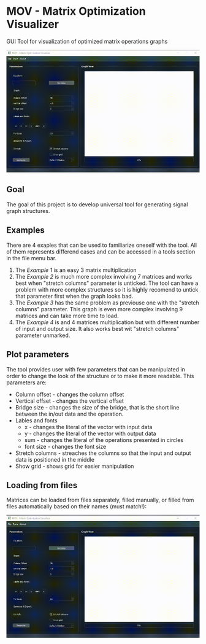 # MOV - Matrix Optimization Visualizer
GUI Tool for visualization of optimized matrix operations graphs

![Main menu](https://github.com/PrzemyslawSamsel/GraphVisualiser/blob/main/Examples/mov_example.gif)

## Goal 
The goal of this project is to develop universal tool for generating signal graph structures. 


## Examples
There are 4 exaples that can be used to familiarize oneself with the tool. All of them represents differend cases and can be accessed in a tools section in the file menu bar.
1. The *Example 1* is an easy 3 matrix multiplication
2. The *Example 2* is much more complex involving 7 matrices and works best when "stretch columns" parameter is unticked. The tool can have a problem with more complex structures so it is highly recomend to untick that parameter first when the graph looks bad. 
3. The *Example 3* has the same problem as previouse one with the "stretch columns" parameter. This graph is even more complex involving 9 matrices and can take more time to load.
4. The *Example 4* is and 4 matrices multiplication but with different number of input and output size. It also works best wit "stretch columns" parameter unmarked.

## Plot parameters

The tool provides user with few parameters that can be manipulated in order to change the look of the structure or to make it more readable. This parameters are:
* Column offset - changes the column offset
* Vertical offset - changes the vertical offset
* Bridge size - changes the size of the bridge, that is the short line between the in/out data and the operation.
* Lables and fonts
  * x - changes the literal of the vector with input data
  * y - changes the literal of the vector with output data
  * sum - changes the literal of the operations presented in circles
  * font size - changes the font size
* Stretch columns - streaches the columns so that the input and output data is positioned in the middle 
* Show grid - shows grid for easier manipulation

## Loading from files

Matrices can be loaded from files separately, filled manually, or filled from files automatically based on their names (must match!): 

![Main menu](https://github.com/PrzemyslawSamsel/GraphVisualiser/blob/main/Examples/fromfiles_mov.gif)
